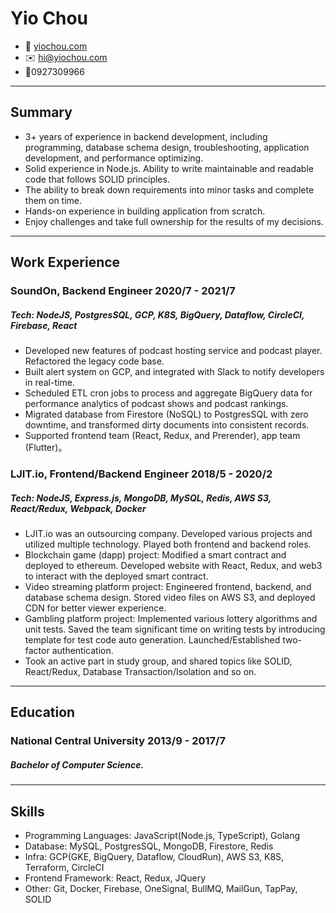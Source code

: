 <!-- The (first) h1 will be used as the <title> of the HTML page -->

# Yio Chou

<!-- The unordered list immediately after the h1 will be formatted on a single
line. It is intended to be used for contact details -->

- <span>🏡</span> [yiochou.com](http://yiochou.com)
- <span>✉️</span> <hi@yiochou.com>
- <span>📱</span>0927309966

<!-- The paragraph after the h1 and ul and before the first h2 is optional. It
is intended to be used for a short summary. -->

---

## Summary

- 3+ years of experience in backend development, including programming, database schema design, troubleshooting, application development, and performance optimizing.
- Solid experience in Node.js. Ability to write maintainable and readable code that follows SOLID principles.
- The ability to break down requirements into minor tasks and complete them on time.
- Hands-on experience in building application from scratch.
- Enjoy challenges and take full ownership for the results of my decisions.

---

## Work Experience

<!-- You have to wrap the "left" and "right" half of these headings in spans by
hand -->

### <span> SoundOn, Backend Engineer </span> 2020/7 - 2021/7

##### Tech: NodeJS, PostgresSQL, GCP, K8S, BigQuery, Dataflow, CircleCI, Firebase, React

- Developed new features of podcast hosting service and podcast player. Refactored the legacy code base.
- Built alert system on GCP, and integrated with Slack to notify developers in real-time.
- Scheduled ETL cron jobs to process and aggregate BigQuery data for performance analytics of podcast shows and podcast rankings.
- Migrated database from Firestore (NoSQL) to PostgresSQL with zero downtime, and transformed dirty documents into consistent records.
- Supported frontend team (React, Redux, and Prerender), app team (Flutter)。

### <span> LJIT.io, Frontend/Backend Engineer </span> 2018/5 - 2020/2

##### Tech: NodeJS, Express.js, MongoDB, MySQL, Redis, AWS S3, React/Redux, Webpack, Docker

- LJIT.io was an outsourcing company. Developed various projects and utilized multiple technology. Played both frontend and backend roles.
- Blockchain game (dapp) project: Modified a smart contract and deployed to ethereum. Developed website with React, Redux, and web3 to interact with the deployed smart contract.
- Video streaming platform project: Engineered frontend, backend, and database schema design. Stored video files on AWS S3, and deployed CDN for better viewer experience.
- Gambling platform project: Implemented various lottery algorithms and unit tests. Saved the team significant time on writing tests by introducing template for test code auto generation. Launched/Established two-factor authentication.
- Took an active part in study group, and shared topics like SOLID, React/Redux, Database Transaction/Isolation and so on.

---

## Education

### <span> National Central University </span> 2013/9 - 2017/7

##### **Bachelor of Computer Science**.

---

## Skills

- Programming Languages: JavaScript(Node.js, TypeScript), Golang
- Database: MySQL, PostgresSQL, MongoDB, Firestore, Redis
- Infra: GCP(GKE, BigQuery, Dataflow, CloudRun), AWS S3, K8S, Terraform, CircleCI
- Frontend Framework: React, Redux, JQuery
- Other: Git, Docker, Firebase, OneSignal, BullMQ, MailGun, TapPay, SOLID
